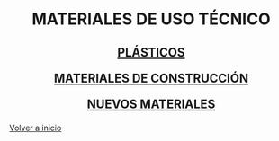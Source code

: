 
<h1 align="center"> 

MATERIALES DE USO TÉCNICO </h1>

<h2 align="center">

[PLÁSTICOS](Plasticos/readme.md)

[MATERIALES DE CONSTRUCCIÓN](Construccion/readme.md)

[NUEVOS MATERIALES](Nuevos/readme.md)
</h2>

[Volver a inicio](https://github.com/angelmicelti/TecnoVilladiego3)
